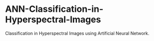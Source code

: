# ANN-Classification-in-Hyperspectral-Images
Classification in Hyperspectral Images using Artificial Neural Network.
